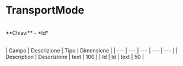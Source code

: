 # TransportMode

<br>
**Chiavi**
- *Id*
<br><br>

| Campo | Descrizione | Tipo | Dimensione | 
| --- | --- | --- | --- | --- |
| Description | Descrizione | text | 100 |
| Id | Id | text | 50 |

